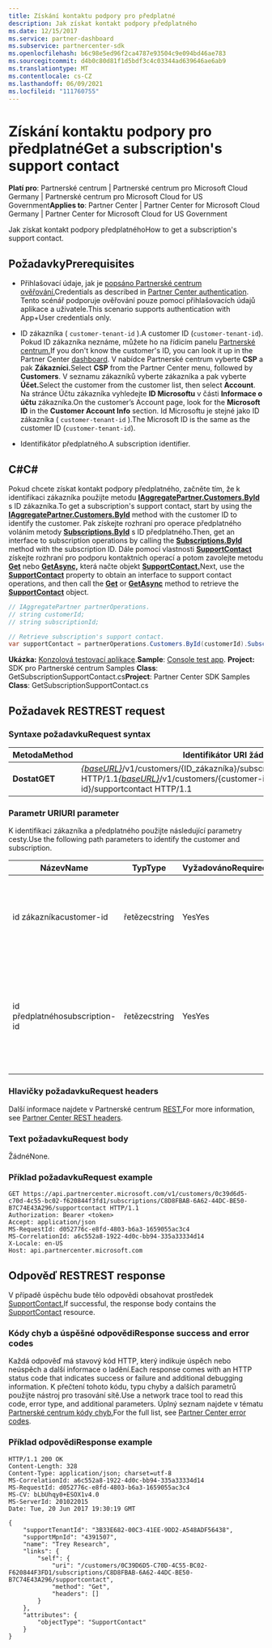 ```yaml
---
title: Získání kontaktu podpory pro předplatné
description: Jak získat kontakt podpory předplatného
ms.date: 12/15/2017
ms.service: partner-dashboard
ms.subservice: partnercenter-sdk
ms.openlocfilehash: b6c98e5ed96f2ca4787e93504c9e094bd46ae783
ms.sourcegitcommit: d4b0c80d81f1d5bdf3c4c03344ad639646ae6ab9
ms.translationtype: MT
ms.contentlocale: cs-CZ
ms.lasthandoff: 06/09/2021
ms.locfileid: "111760755"
---
```

# <a name="get-a-subscriptions-support-contact"></a><span data-ttu-id="6895b-103">Získání kontaktu podpory pro předplatné</span><span class="sxs-lookup"><span data-stu-id="6895b-103">Get a subscription's support contact</span></span>

<span data-ttu-id="6895b-104">**Platí pro**: Partnerské centrum | Partnerské centrum pro Microsoft Cloud Germany | Partnerské centrum pro Microsoft Cloud for US Government</span><span class="sxs-lookup"><span data-stu-id="6895b-104">**Applies to**: Partner Center | Partner Center for Microsoft Cloud Germany | Partner Center for Microsoft Cloud for US Government</span></span>

<span data-ttu-id="6895b-105">Jak získat kontakt podpory předplatného</span><span class="sxs-lookup"><span data-stu-id="6895b-105">How to get a subscription's support contact.</span></span>

## <a name="prerequisites"></a><span data-ttu-id="6895b-106">Požadavky</span><span class="sxs-lookup"><span data-stu-id="6895b-106">Prerequisites</span></span>

- <span data-ttu-id="6895b-107">Přihlašovací údaje, jak je [popsáno Partnerské centrum ověřování.](partner-center-authentication.md)</span><span class="sxs-lookup"><span data-stu-id="6895b-107">Credentials as described in [Partner Center authentication](partner-center-authentication.md).</span></span> <span data-ttu-id="6895b-108">Tento scénář podporuje ověřování pouze pomocí přihlašovacích údajů aplikace a uživatele.</span><span class="sxs-lookup"><span data-stu-id="6895b-108">This scenario supports authentication with App+User credentials only.</span></span>

- <span data-ttu-id="6895b-109">ID zákazníka ( `customer-tenant-id` ).</span><span class="sxs-lookup"><span data-stu-id="6895b-109">A customer ID (`customer-tenant-id`).</span></span> <span data-ttu-id="6895b-110">Pokud ID zákazníka neznáme, můžete ho na řídicím panelu [Partnerské centrum.](https://partner.microsoft.com/dashboard)</span><span class="sxs-lookup"><span data-stu-id="6895b-110">If you don't know the customer's ID, you can look it up in the Partner Center [dashboard](https://partner.microsoft.com/dashboard).</span></span> <span data-ttu-id="6895b-111">V nabídce Partnerské centrum vyberte **CSP** a pak **Zákazníci.**</span><span class="sxs-lookup"><span data-stu-id="6895b-111">Select **CSP** from the Partner Center menu, followed by **Customers**.</span></span> <span data-ttu-id="6895b-112">V seznamu zákazníků vyberte zákazníka a pak vyberte **Účet.**</span><span class="sxs-lookup"><span data-stu-id="6895b-112">Select the customer from the customer list, then select **Account**.</span></span> <span data-ttu-id="6895b-113">Na stránce Účtu zákazníka vyhledejte **ID Microsoftu** v části **Informace o účtu** zákazníka.</span><span class="sxs-lookup"><span data-stu-id="6895b-113">On the customer’s Account page, look for the **Microsoft ID** in the **Customer Account Info** section.</span></span> <span data-ttu-id="6895b-114">Id Microsoftu je stejné jako ID zákazníka ( `customer-tenant-id` ).</span><span class="sxs-lookup"><span data-stu-id="6895b-114">The Microsoft ID is the same as the customer ID  (`customer-tenant-id`).</span></span>

- <span data-ttu-id="6895b-115">Identifikátor předplatného.</span><span class="sxs-lookup"><span data-stu-id="6895b-115">A subscription identifier.</span></span>

## <a name="c"></a><span data-ttu-id="6895b-116">C\#</span><span class="sxs-lookup"><span data-stu-id="6895b-116">C\#</span></span>

<span data-ttu-id="6895b-117">Pokud chcete získat kontakt podpory předplatného, začněte tím, že k identifikaci zákazníka použijte metodu [**IAggregatePartner.Customers.ById**](/dotnet/api/microsoft.store.partnercenter.customers.icustomercollection.byid) s ID zákazníka.</span><span class="sxs-lookup"><span data-stu-id="6895b-117">To get a subscription's support contact, start by using the [**IAggregatePartner.Customers.ById**](/dotnet/api/microsoft.store.partnercenter.customers.icustomercollection.byid) method with the customer ID to identify the customer.</span></span> <span data-ttu-id="6895b-118">Pak získejte rozhraní pro operace předplatného voláním metody [**Subscriptions.ById**](/dotnet/api/microsoft.store.partnercenter.customerusers.icustomerusercollection.byid) s ID předplatného.</span><span class="sxs-lookup"><span data-stu-id="6895b-118">Then, get an interface to subscription operations by calling the [**Subscriptions.ById**](/dotnet/api/microsoft.store.partnercenter.customerusers.icustomerusercollection.byid) method with the subscription ID.</span></span> <span data-ttu-id="6895b-119">Dále pomocí vlastnosti [**SupportContact**](/dotnet/api/microsoft.store.partnercenter.subscriptions.isubscription.supportcontact) získejte rozhraní pro podporu kontaktních operací a potom zavolejte metodu [**Get**](/dotnet/api/microsoft.store.partnercenter.subscriptions.isubscriptionconversioncollection.get) nebo [**GetAsync,**](/dotnet/api/microsoft.store.partnercenter.subscriptions.isubscriptionconversioncollection.getasync) která načte objekt [**SupportContact.**](/dotnet/api/microsoft.store.partnercenter.models.subscriptions.supportcontact)</span><span class="sxs-lookup"><span data-stu-id="6895b-119">Next, use the [**SupportContact**](/dotnet/api/microsoft.store.partnercenter.subscriptions.isubscription.supportcontact) property to obtain an interface to support contact operations, and then call the [**Get**](/dotnet/api/microsoft.store.partnercenter.subscriptions.isubscriptionconversioncollection.get) or [**GetAsync**](/dotnet/api/microsoft.store.partnercenter.subscriptions.isubscriptionconversioncollection.getasync) method to retrieve the [**SupportContact**](/dotnet/api/microsoft.store.partnercenter.models.subscriptions.supportcontact) object.</span></span>

``` csharp
// IAggregatePartner partnerOperations.
// string customerId;
// string subscriptionId;

// Retrieve subscription's support contact.
var supportContact = partnerOperations.Customers.ById(customerId).Subscriptions.ById(subscriptionId).SupportContact.Get();
```

<span data-ttu-id="6895b-120">**Ukázka:** [Konzolová testovací aplikace](console-test-app.md).</span><span class="sxs-lookup"><span data-stu-id="6895b-120">**Sample**: [Console test app](console-test-app.md).</span></span> <span data-ttu-id="6895b-121">**Project:** SDK pro Partnerské centrum Samples **Class**: GetSubscriptionSupportContact.cs</span><span class="sxs-lookup"><span data-stu-id="6895b-121">**Project**: Partner Center SDK Samples **Class**: GetSubscriptionSupportContact.cs</span></span>

## <a name="rest-request"></a><span data-ttu-id="6895b-122">Požadavek REST</span><span class="sxs-lookup"><span data-stu-id="6895b-122">REST request</span></span>

### <a name="request-syntax"></a><span data-ttu-id="6895b-123">Syntaxe požadavku</span><span class="sxs-lookup"><span data-stu-id="6895b-123">Request syntax</span></span>

| <span data-ttu-id="6895b-124">Metoda</span><span class="sxs-lookup"><span data-stu-id="6895b-124">Method</span></span>  | <span data-ttu-id="6895b-125">Identifikátor URI žádosti</span><span class="sxs-lookup"><span data-stu-id="6895b-125">Request URI</span></span>                                                                                                                    |
|---------|--------------------------------------------------------------------------------------------------------------------------------|
| <span data-ttu-id="6895b-126">**Dostat**</span><span class="sxs-lookup"><span data-stu-id="6895b-126">**GET**</span></span> | <span data-ttu-id="6895b-127">[*{baseURL}*](partner-center-rest-urls.md)/v1/customers/{ID_zákazníka}/subscriptions/{ID_předplatného}/podporaContact HTTP/1.1</span><span class="sxs-lookup"><span data-stu-id="6895b-127">[*{baseURL}*](partner-center-rest-urls.md)/v1/customers/{customer-id}/subscriptions/{subscription-id}/supportcontact HTTP/1.1</span></span> |

### <a name="uri-parameter"></a><span data-ttu-id="6895b-128">Parametr URI</span><span class="sxs-lookup"><span data-stu-id="6895b-128">URI parameter</span></span>

<span data-ttu-id="6895b-129">K identifikaci zákazníka a předplatného použijte následující parametry cesty.</span><span class="sxs-lookup"><span data-stu-id="6895b-129">Use the following path parameters to identify the customer and subscription.</span></span>

| <span data-ttu-id="6895b-130">Název</span><span class="sxs-lookup"><span data-stu-id="6895b-130">Name</span></span>            | <span data-ttu-id="6895b-131">Typ</span><span class="sxs-lookup"><span data-stu-id="6895b-131">Type</span></span>   | <span data-ttu-id="6895b-132">Vyžadováno</span><span class="sxs-lookup"><span data-stu-id="6895b-132">Required</span></span> | <span data-ttu-id="6895b-133">Popis</span><span class="sxs-lookup"><span data-stu-id="6895b-133">Description</span></span>                                                     |
|-----------------|--------|----------|-----------------------------------------------------------------|
| <span data-ttu-id="6895b-134">id zákazníka</span><span class="sxs-lookup"><span data-stu-id="6895b-134">customer-id</span></span>     | <span data-ttu-id="6895b-135">řetězec</span><span class="sxs-lookup"><span data-stu-id="6895b-135">string</span></span> | <span data-ttu-id="6895b-136">Yes</span><span class="sxs-lookup"><span data-stu-id="6895b-136">Yes</span></span>      | <span data-ttu-id="6895b-137">Řetězec ve formátu GUID, který identifikuje zákazníka.</span><span class="sxs-lookup"><span data-stu-id="6895b-137">A GUID formatted string that identifies the customer.</span></span>           |
| <span data-ttu-id="6895b-138">id předplatného</span><span class="sxs-lookup"><span data-stu-id="6895b-138">subscription-id</span></span> | <span data-ttu-id="6895b-139">řetězec</span><span class="sxs-lookup"><span data-stu-id="6895b-139">string</span></span> | <span data-ttu-id="6895b-140">Yes</span><span class="sxs-lookup"><span data-stu-id="6895b-140">Yes</span></span>      | <span data-ttu-id="6895b-141">Řetězec formátovaný identifikátorem GUID, který identifikuje zkušební předplatné.</span><span class="sxs-lookup"><span data-stu-id="6895b-141">A GUID formatted string that identifies the trial subscription.</span></span> |

### <a name="request-headers"></a><span data-ttu-id="6895b-142">Hlavičky požadavku</span><span class="sxs-lookup"><span data-stu-id="6895b-142">Request headers</span></span>

<span data-ttu-id="6895b-143">Další informace najdete v Partnerské centrum [REST.](headers.md)</span><span class="sxs-lookup"><span data-stu-id="6895b-143">For more information, see [Partner Center REST headers](headers.md).</span></span>

### <a name="request-body"></a><span data-ttu-id="6895b-144">Text požadavku</span><span class="sxs-lookup"><span data-stu-id="6895b-144">Request body</span></span>

<span data-ttu-id="6895b-145">Žádné</span><span class="sxs-lookup"><span data-stu-id="6895b-145">None.</span></span>

### <a name="request-example"></a><span data-ttu-id="6895b-146">Příklad požadavku</span><span class="sxs-lookup"><span data-stu-id="6895b-146">Request example</span></span>

```http
GET https://api.partnercenter.microsoft.com/v1/customers/0c39d6d5-c70d-4c55-bc02-f620844f3fd1/subscriptions/C8D8FBAB-6A62-44DC-BE50-B7C74E43A296/supportcontact HTTP/1.1
Authorization: Bearer <token>
Accept: application/json
MS-RequestId: d052776c-e8fd-4803-b6a3-1659055ac3c4
MS-CorrelationId: a6c552a8-1922-4d0c-bb94-335a33334d14
X-Locale: en-US
Host: api.partnercenter.microsoft.com
```

## <a name="rest-response"></a><span data-ttu-id="6895b-147">Odpověď REST</span><span class="sxs-lookup"><span data-stu-id="6895b-147">REST response</span></span>

<span data-ttu-id="6895b-148">V případě úspěchu bude tělo odpovědi obsahovat prostředek [SupportContact.](subscription-resources.md#supportcontact)</span><span class="sxs-lookup"><span data-stu-id="6895b-148">If successful, the response body contains the [SupportContact](subscription-resources.md#supportcontact) resource.</span></span>

### <a name="response-success-and-error-codes"></a><span data-ttu-id="6895b-149">Kódy chyb a úspěšné odpovědi</span><span class="sxs-lookup"><span data-stu-id="6895b-149">Response success and error codes</span></span>

<span data-ttu-id="6895b-150">Každá odpověď má stavový kód HTTP, který indikuje úspěch nebo neúspěch a další informace o ladění.</span><span class="sxs-lookup"><span data-stu-id="6895b-150">Each response comes with an HTTP status code that indicates success or failure and additional debugging information.</span></span> <span data-ttu-id="6895b-151">K přečtení tohoto kódu, typu chyby a dalších parametrů použijte nástroj pro trasování sítě.</span><span class="sxs-lookup"><span data-stu-id="6895b-151">Use a network trace tool to read this code, error type, and additional parameters.</span></span> <span data-ttu-id="6895b-152">Úplný seznam najdete v tématu [Partnerské centrum kódy chyb.](error-codes.md)</span><span class="sxs-lookup"><span data-stu-id="6895b-152">For the full list, see [Partner Center error codes](error-codes.md).</span></span>

### <a name="response-example"></a><span data-ttu-id="6895b-153">Příklad odpovědi</span><span class="sxs-lookup"><span data-stu-id="6895b-153">Response example</span></span>

```http
HTTP/1.1 200 OK
Content-Length: 328
Content-Type: application/json; charset=utf-8
MS-CorrelationId: a6c552a8-1922-4d0c-bb94-335a33334d14
MS-RequestId: d052776c-e8fd-4803-b6a3-1659055ac3c4
MS-CV: bLbUhqy0+ESOX1v4.0
MS-ServerId: 201022015
Date: Tue, 20 Jun 2017 19:30:19 GMT

{
    "supportTenantId": "3B33E682-00C3-41EE-9DD2-A548ADF56438",
    "supportMpnId": "4391507",
    "name": "Trey Research",
    "links": {
        "self": {
            "uri": "/customers/0C39D6D5-C70D-4C55-BC02-F620844F3FD1/subscriptions/C8D8FBAB-6A62-44DC-BE50-B7C74E43A296/supportcontact",
            "method": "Get",
            "headers": []
        }
    },
    "attributes": {
        "objectType": "SupportContact"
    }
}
```
